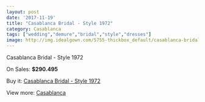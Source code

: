 ```yaml
---
layout: post
date: '2017-11-19'
title: "Casablanca Bridal - Style 1972"
category: Casablanca
tags: ["wedding","demure","bridal","style","dresses"]
image: http://img.idealgown.com/5755-thickbox_default/casablanca-bridal-style-1972.jpg
---
```

Casablanca Bridal - Style 1972

On Sales: **$290.495**
<a href="https://www.idealgown.com/en/casablanca/2502-casablanca-bridal-style-1972.html"><amp-img layout="responsive" width="600" height="600" src="//img.idealgown.com/5755-thickbox_default/casablanca-bridal-style-1972.jpg" alt="Casablanca Bridal - Style 1972 0" /></a>
<a href="https://www.idealgown.com/en/casablanca/2502-casablanca-bridal-style-1972.html"><amp-img layout="responsive" width="600" height="600" src="//img.idealgown.com/5757-thickbox_default/casablanca-bridal-style-1972.jpg" alt="Casablanca Bridal - Style 1972 1" /></a>
<a href="https://www.idealgown.com/en/casablanca/2502-casablanca-bridal-style-1972.html"><amp-img layout="responsive" width="600" height="600" src="//img.idealgown.com/5756-thickbox_default/casablanca-bridal-style-1972.jpg" alt="Casablanca Bridal - Style 1972 2" /></a>

Buy it: [Casablanca Bridal - Style 1972](https://www.idealgown.com/en/casablanca/2502-casablanca-bridal-style-1972.html "Casablanca Bridal - Style 1972")

View more: [Casablanca](https://www.idealgown.com/en/31-casablanca "Casablanca")